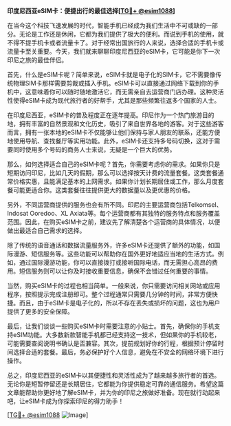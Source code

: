 **印度尼西亚eSIM卡：便捷出行的最佳选择[[TG💪+ @esim1088](https://t.me/s/esim1088)]**

在当今这个科技飞速发展的时代，智能手机已经成为我们生活中不可或缺的一部分。无论是工作还是休闲，它都为我们提供了极大的便利。而说到手机的使用，就不得不提手机卡或者流量卡了。对于经常出国旅行的人来说，选择合适的手机卡或流量卡至关重要。今天，我们就来聊聊印度尼西亚的eSIM卡，它可能是你下一次印尼之旅的最佳伴侣。

首先，什么是eSIM卡呢？简单来说，eSIM卡就是电子化的SIM卡，它不需要像传统物理SIM卡那样需要剪裁或插入手机。eSIM卡可以直接通过网络下载到你的手机中，这意味着你可以随时随地激活它，而无需亲自去运营商门店办理。这种灵活性使得eSIM卡成为现代旅行者的好帮手，尤其是那些频繁往返多个国家的人士。

在印度尼西亚，eSIM卡的普及程度正在逐年提高。印尼作为一个热门旅游目的地，拥有丰富的自然景观和文化历史，吸引了来自世界各地的游客。对于这些游客而言，拥有一张本地的eSIM卡不仅能够让他们保持与家人朋友的联系，还能方便地使用导航、查找餐厅等实用功能。此外，eSIM卡还支持多号码切换，这对于需要同时使用多个号码的商务人士来说，无疑是一个巨大的优势。

那么，如何选择适合自己的eSIM卡呢？首先，你需要考虑你的需求。如果你只是短期访问印尼，比如几天的假期，那么可以选择按天计费的流量套餐。这类套餐通常价格实惠，且能满足基本的上网需求。如果你计划长期居住或工作，那么月度套餐可能更适合你。这类套餐往往提供更大的数据量以及更优惠的价格。

另外，不同运营商提供的服务也会有所不同。印尼的主要运营商包括Telkomsel、Indosat Ooredoo、XL Axiata等。每个运营商都有其独特的服务特点和服务覆盖范围。因此，在购买eSIM卡之前，建议先了解清楚各个运营商的具体情况，以便做出最适合自己需求的选择。

除了传统的语音通话和数据流量服务外，许多eSIM卡还提供了额外的功能，如国际漫游、短信服务等。这些功能可以帮助你在国外更好地适应当地的生活方式。例如，通过国际漫游功能，你可以直接拨打或接听国际电话，而无需担心高昂的费用。短信服务则可以让你及时接收重要信息，确保不会错过任何重要的事情。

当然，购买eSIM卡的过程也相当简单。一般来说，你只需要访问相关网站或应用程序，按照提示完成注册即可。整个过程通常只需要几分钟的时间，非常方便快捷。而且，由于eSIM卡是电子化的，所以不存在丢失或损坏的问题，这也为用户提供了更多的安全保障。

最后，让我们谈谈一些购买eSIM卡时需要注意的小贴士。首先，确保你的手机支持eSIM功能。大多数新款智能手机都已经支持这一技术，但如果你的手机较老，可能需要查阅说明书确认是否兼容。其次，提前规划好你的行程，根据预计停留时间选择合适的套餐。最后，务必保护好个人信息，避免在不安全的网络环境下进行操作。

总之，印度尼西亚的eSIM卡以其便捷性和灵活性成为了越来越多旅行者的首选。无论你是短暂停留还是长期居住，它都能为你提供稳定可靠的通信服务。希望这篇文章能帮助你更好地了解eSIM卡，并为你的印尼之旅做好准备。现在就行动起来吧，让eSIM卡成为你探索印尼的得力助手！

[[TG💪+ @esim1088](https://t.me/s/esim1088) ![Image](https://i.postimg.cc/4NQfJmqS/Snipaste-2025-05-13-00-14-12.png)]